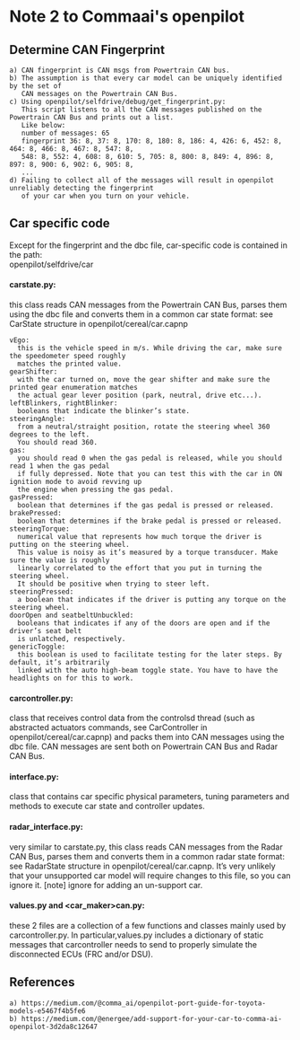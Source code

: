 # Note 2 to Commaai's openpilot
## Determine CAN Fingerprint 
    a) CAN fingerprint is CAN msgs from Powertrain CAN bus. 
    b) The assumption is that every car model can be uniquely identified by the set of 
       CAN messages on the Powertrain CAN Bus.
    c) Using openpilot/selfdrive/debug/get_fingerprint.py:
       This script listens to all the CAN messages published on the Powertrain CAN Bus and prints out a list.
       Like below:
       number of messages: 65
       fingerprint 36: 8, 37: 8, 170: 8, 180: 8, 186: 4, 426: 6, 452: 8, 464: 8, 466: 8, 467: 8, 547: 8, 
       548: 8, 552: 4, 608: 8, 610: 5, 705: 8, 800: 8, 849: 4, 896: 8, 897: 8, 900: 6, 902: 6, 905: 8, 
       ...
    d) Failing to collect all of the messages will result in openpilot unreliably detecting the fingerprint 
       of your car when you turn on your vehicle.

## Car specific code
Except for the fingerprint and the dbc file, car-specific code is contained in the path:  
openpilot/selfdrive/car

#### carstate.py: 
this class reads CAN messages from the Powertrain CAN Bus, parses them using the dbc file 
and converts them in a common car state format: see CarState structure in openpilot/cereal/car.capnp    

    vEgo: 
      this is the vehicle speed in m/s. While driving the car, make sure the speedometer speed roughly 
      matches the printed value.
    gearShifter: 
      with the car turned on, move the gear shifter and make sure the printed gear enumeration matches
      the actual gear lever position (park, neutral, drive etc...).
    leftBlinkers, rightBlinker: 
      booleans that indicate the blinker’s state.
    steeringAngle: 
      from a neutral/straight position, rotate the steering wheel 360 degrees to the left. 
      You should read 360.
    gas: 
      you should read 0 when the gas pedal is released, while you should read 1 when the gas pedal 
      if fully depressed. Note that you can test this with the car in ON ignition mode to avoid revving up 
      the engine when pressing the gas pedal.
    gasPressed: 
      boolean that determines if the gas pedal is pressed or released.
    brakePressed: 
      boolean that determines if the brake pedal is pressed or released.
    steeringTorque: 
      numerical value that represents how much torque the driver is putting on the steering wheel.
      This value is noisy as it’s measured by a torque transducer. Make sure the value is roughly 
      linearly correlated to the effort that you put in turning the steering wheel. 
      It should be positive when trying to steer left.
    steeringPressed: 
      a boolean that indicates if the driver is putting any torque on the steering wheel.
    doorOpen and seatbeltUnbuckled: 
      booleans that indicates if any of the doors are open and if the driver’s seat belt 
      is unlatched, respectively.
    genericToggle: 
      this boolean is used to facilitate testing for the later steps. By default, it’s arbitrarily 
      linked with the auto high-beam toggle state. You have to have the headlights on for this to work.

#### carcontroller.py: 
class that receives control data from the controlsd thread (such as abstracted actuators commands, 
see CarController in openpilot/cereal/car.capnp) and packs them into CAN messages using the dbc file. 
CAN messages are sent both on Powertrain CAN Bus and Radar CAN Bus.
       
#### interface.py: 
class that contains car specific physical parameters, tuning parameters and methods 
to execute car state and controller updates.
       
#### radar_interface.py: 
very similar to carstate.py, this class reads CAN messages from the Radar CAN Bus, parses them 
and converts them in a common radar state format: see RadarState structure in openpilot/cereal/car.capnp. 
It’s very unlikely that your unsupported car model will require changes to this file, so you can ignore it.
[note] ignore for adding an un-support car.

#### values.py and <car_maker>can.py: 
these 2 files are a collection of a few functions and classes mainly used by carcontroller.py. 
In particular,values.py includes a dictionary of static messages that carcontroller needs to send to 
properly simulate the disconnected ECUs (FRC and/or DSU). 

## References
    a) https://medium.com/@comma_ai/openpilot-port-guide-for-toyota-models-e5467f4b5fe6 
    b) https://medium.com/@energee/add-support-for-your-car-to-comma-ai-openpilot-3d2da8c12647
